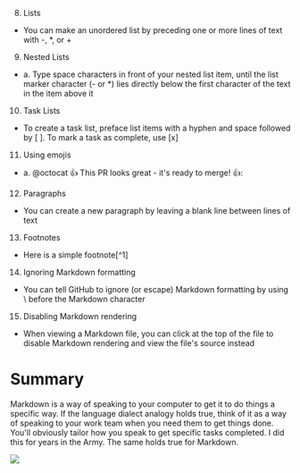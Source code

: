 8. Lists
- You can make an unordered list by preceding one or more lines of text with -, *, or +

9. Nested Lists
- a.	Type space characters in front of your nested list item, until the list marker character (- or *) lies directly below the first character of the text in the item above it

10. Task Lists
- To create a task list, preface list items with a hyphen and space followed by [ ]. To mark a task as complete, use [x]

11. Using emojis
- a.	@octocat :+1: This PR looks great - it's ready to merge! 👍:

12. Paragraphs 
- You can create a new paragraph by leaving a blank line between lines of text

13. Footnotes
- Here is a simple footnote[^1]

14. Ignoring Markdown formatting
- You can tell GitHub to ignore (or escape) Markdown formatting by using \ before the Markdown character

15. Disabling Markdown rendering
- When viewing a Markdown file, you can click at the top of the file to disable Markdown rendering and view the file's source instead

# Summary

Markdown is a way of speaking to your computer to get it to do things a specific way. If the language dialect analogy holds true, think of it as a way of speaking to your work team when you need them to get things done.  You'll obviously tailor how you speak to get specific tasks completed.  I did this for years in the Army.  The same holds true for Markdown.

![](https://user-images.githubusercontent.com/118199359/202496567-99813c61-176b-42e2-a195-3fd59aaf7b9f.png)
